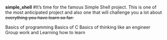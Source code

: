 ****simple_shell****
#It’s time for the famous Simple Shell project. This is one of the most anticipated project and also one that will challenge you a lot about ~~everything you have learn so far:~~

Basics of programming
Basics of C
Basics of thinking like an engineer
Group work
and Learning how to learn